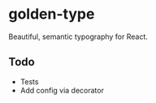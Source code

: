 golden-type
===========
Beautiful, semantic typography for React.

Todo
----
* Tests
* Add config via decorator
